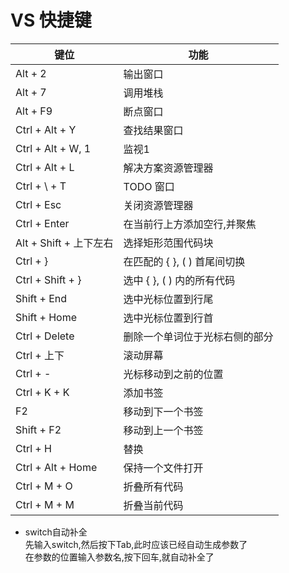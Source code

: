 # VS 快捷键
| 键位 | 功能 |
| - | - |
| Alt + 2 | 输出窗口 |
| Alt + 7 | 调用堆栈 |
| Alt + F9 | 断点窗口 |
| Ctrl + Alt + Y | 查找结果窗口 |
| Ctrl + Alt + W, 1 | 监视1 |
| Ctrl + Alt + L | 解决方案资源管理器 |
| Ctrl + \ + T | TODO 窗口 |
| Ctrl + Esc | 关闭资源管理器 |
| Ctrl + Enter | 在当前行上方添加空行,并聚焦 |
| Alt + Shift + 上下左右 | 选择矩形范围代码块 |
| Ctrl + } | 在匹配的 \{ }, ( ) 首尾间切换 |
| Ctrl + Shift + } | 选中 \{ }, ( ) 内的所有代码 |
| Shift + End | 选中光标位置到行尾 |
| Shift + Home | 选中光标位置到行首 |
| Ctrl + Delete | 删除一个单词位于光标右侧的部分 |
| Ctrl + 上下 | 滚动屏幕 |
| Ctrl + - | 光标移动到之前的位置 |
| Ctrl + K + K | 添加书签 |
| F2 | 移动到下一个书签 |
| Shift + F2 | 移动到上一个书签 |
| Ctrl + H | 替换 |
| Ctrl + Alt + Home | 保持一个文件打开 |
| Ctrl + M + O | 折叠所有代码 |
| Ctrl + M + M | 折叠当前代码 |


+ switch自动补全  
先输入switch,然后按下Tab,此时应该已经自动生成参数了  
在参数的位置输入参数名,按下回车,就自动补全了  

